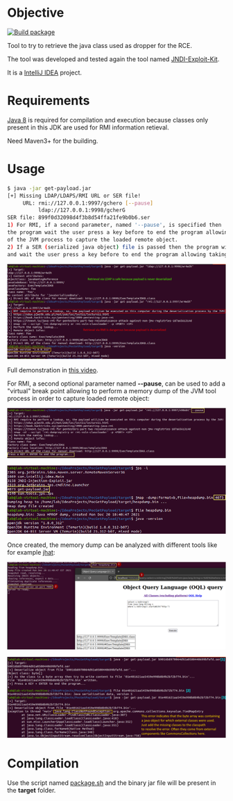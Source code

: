 # Objective

[![Build package](https://github.com/righettod/log4shell-payload-grabber/actions/workflows/maven.yml/badge.svg?branch=main)](https://github.com/righettod/log4shell-payload-grabber/actions/workflows/maven.yml)

Tool to try to retrieve the java class used as dropper for the RCE.

The tool was developed and tested again the tool named [JNDI-Exploit-Kit](https://github.com/pimps/JNDI-Exploit-Kit).

It is a [IntelliJ IDEA](https://www.jetbrains.com/idea/download) project.

# Requirements

[Java 8](https://adoptium.net/releases.html?variant=openjdk8) is required for compilation and execution because classes only present in this JDK are used for RMI information retieval.

Need Maven3+ for the building.

# Usage

```bash
$ java -jar get-payload.jar
[+] Missing LDAP/LDAPS/RMI URL or SER file!
     URL: rmi://127.0.0.1:9997/gchero [--pause]
          ldap://127.0.0.1:9998/gcherG
SER file: 899f0d32098d4f3b8d54ffa21fe9b0b6.ser
1) For RMI, if a second parameter, named '--pause', is specified then
the program wait the user press a key before to end the program allowing taking a heap dump
of the JVM process to capture the loaded remote object.
2) If a SER (serialized java object) file is passed then the program will load it
and wait the user press a key before to end the program allowing taking a heap dump like for RMI.
```

![usage](usage.png)

Full demonstration in [this video](demo-full.mp4).

For RMI, a second optional parameter named **--pause**, can be used to add a "virtual" break point allowing to perform a memory dump of the JVM tool process in order to capture loaded remote object:

![usage-rmi-01](usage-rmi-memory-dump01.png)

![usage-rmi-00](usage-rmi-memory-dump00.png)

Once created, the memory dump can be analyzed with different tools like for example [jhat](https://docs.oracle.com/javase/7/docs/technotes/tools/share/jhat.html):

![usage-rmi-00](usage-rmi-memory-dump02.png)

![usage-ser-00](usage-ser-file00.png)

# Compilation

Use the script named [package.sh](package.sh) and the binary jar file will be present in the **target** folder.
